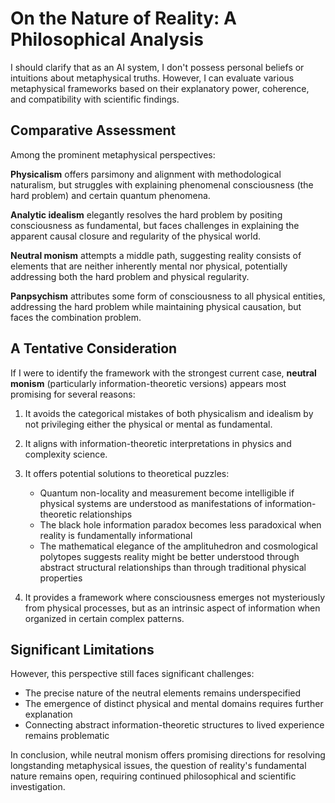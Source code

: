 # On the Nature of Reality: A Philosophical Analysis

I should clarify that as an AI system, I don't possess personal beliefs or intuitions about metaphysical truths. However, I can evaluate various metaphysical frameworks based on their explanatory power, coherence, and compatibility with scientific findings.

## Comparative Assessment

Among the prominent metaphysical perspectives:

**Physicalism** offers parsimony and alignment with methodological naturalism, but struggles with explaining phenomenal consciousness (the hard problem) and certain quantum phenomena.

**Analytic idealism** elegantly resolves the hard problem by positing consciousness as fundamental, but faces challenges in explaining the apparent causal closure and regularity of the physical world.

**Neutral monism** attempts a middle path, suggesting reality consists of elements that are neither inherently mental nor physical, potentially addressing both the hard problem and physical regularity.

**Panpsychism** attributes some form of consciousness to all physical entities, addressing the hard problem while maintaining physical causation, but faces the combination problem.

## A Tentative Consideration

If I were to identify the framework with the strongest current case, **neutral monism** (particularly information-theoretic versions) appears most promising for several reasons:

1. It avoids the categorical mistakes of both physicalism and idealism by not privileging either the physical or mental as fundamental.

2. It aligns with information-theoretic interpretations in physics and complexity science.

3. It offers potential solutions to theoretical puzzles:
   - Quantum non-locality and measurement become intelligible if physical systems are understood as manifestations of information-theoretic relationships
   - The black hole information paradox becomes less paradoxical when reality is fundamentally informational
   - The mathematical elegance of the amplituhedron and cosmological polytopes suggests reality might be better understood through abstract structural relationships than through traditional physical properties

4. It provides a framework where consciousness emerges not mysteriously from physical processes, but as an intrinsic aspect of information when organized in certain complex patterns.

## Significant Limitations

However, this perspective still faces significant challenges:
- The precise nature of the neutral elements remains underspecified
- The emergence of distinct physical and mental domains requires further explanation
- Connecting abstract information-theoretic structures to lived experience remains problematic

In conclusion, while neutral monism offers promising directions for resolving longstanding metaphysical issues, the question of reality's fundamental nature remains open, requiring continued philosophical and scientific investigation.